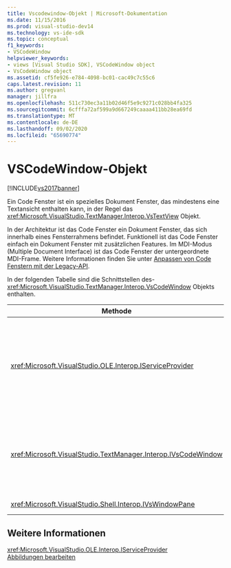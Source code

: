 ```yaml
---
title: Vscodewindow-Objekt | Microsoft-Dokumentation
ms.date: 11/15/2016
ms.prod: visual-studio-dev14
ms.technology: vs-ide-sdk
ms.topic: conceptual
f1_keywords:
- VSCodeWindow
helpviewer_keywords:
- views [Visual Studio SDK], VSCodeWindow object
- VsCodeWindow object
ms.assetid: cf5fe926-e784-4098-bc01-cac49c7c55c6
caps.latest.revision: 11
ms.author: gregvanl
manager: jillfra
ms.openlocfilehash: 511c730ec3a11b02d46f5e9c9271c028bb4fa325
ms.sourcegitcommit: 6cfffa72af599a9d667249caaaa411bb28ea69fd
ms.translationtype: MT
ms.contentlocale: de-DE
ms.lasthandoff: 09/02/2020
ms.locfileid: "65690774"
---
```

# <a name="vscodewindow-object"></a>VSCodeWindow-Objekt
[!INCLUDE[vs2017banner](../includes/vs2017banner.md)]

Ein Code Fenster ist ein spezielles Dokument Fenster, das mindestens eine Textansicht enthalten kann, in der Regel das <xref:Microsoft.VisualStudio.TextManager.Interop.VsTextView> Objekt.  
  
 In der Architektur ist das Code Fenster ein Dokument Fenster, das sich innerhalb eines Fensterrahmens befindet. Funktionell ist das Code Fenster einfach ein Dokument Fenster mit zusätzlichen Features. Im MDI-Modus (Multiple Document Interface) ist das Code Fenster der untergeordnete MDI-Frame. Weitere Informationen finden Sie unter [Anpassen von Code Fenstern mit der Legacy-API](../extensibility/customizing-code-windows-by-using-the-legacy-api.md).  
  
 In der folgenden Tabelle sind die Schnittstellen des- <xref:Microsoft.VisualStudio.TextManager.Interop.VsCodeWindow> Objekts enthalten.  
  
|Methode|BESCHREIBUNG|  
|------------|-----------------|  
|<xref:Microsoft.VisualStudio.OLE.Interop.IServiceProvider>|Stellt einen generischen Zugriffs Mechanismus bereit, um einen Dienst zu suchen, den eine Globally Unique Identifier (GUID) identifiziert.|  
|<xref:Microsoft.VisualStudio.TextManager.Interop.IVsCodeWindow>|Stellt ein untergeordnetes Multiple Document Interface (MDI)-Element dar, das mindestens eine Code Ansicht enthält.|  
|<xref:Microsoft.VisualStudio.Shell.Interop.IVsWindowPane>|Füllt einen Fensterrahmen.|  
  
## <a name="see-also"></a>Weitere Informationen  
 <xref:Microsoft.VisualStudio.OLE.Interop.IServiceProvider>   
 [Abbildungen bearbeiten](https://msdn.microsoft.com/f08872bd-fd9c-4e36-8cf2-a2a2622ef986)
